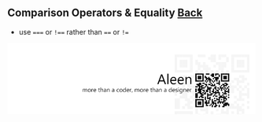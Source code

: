 ## Comparison Operators & Equality [**Back**](./../README.md)

- use `===` or `!==` rather than `==` or `!=`

<a href="http://aleen42.github.io/" target="_blank" ><img src="./../pic/tail.gif"></a>